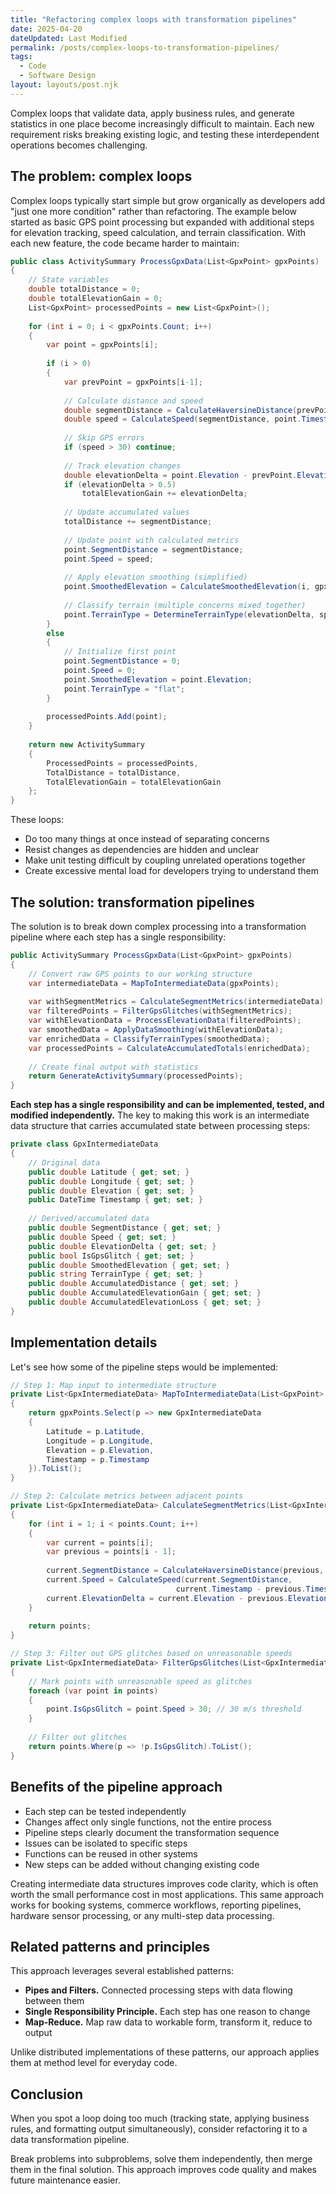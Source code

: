 ```yaml
---
title: "Refactoring complex loops with transformation pipelines"
date: 2025-04-20
dateUpdated: Last Modified
permalink: /posts/complex-loops-to-transformation-pipelines/
tags:
  - Code
  - Software Design
layout: layouts/post.njk
---
```


Complex loops that validate data, apply business rules, and generate statistics in one place become increasingly difficult to maintain. Each new requirement risks breaking existing logic, and testing these interdependent operations becomes challenging.

## The problem: complex loops

Complex loops typically start simple but grow organically as developers add "just one more condition" rather than refactoring. The example below started as basic GPS point processing but expanded with additional steps for elevation tracking, speed calculation, and terrain classification. With each new feature, the code became harder to maintain:

```csharp
public class ActivitySummary ProcessGpxData(List<GpxPoint> gpxPoints)
{
    // State variables
    double totalDistance = 0;
    double totalElevationGain = 0;
    List<GpxPoint> processedPoints = new List<GpxPoint>();
    
    for (int i = 0; i < gpxPoints.Count; i++)
    {
        var point = gpxPoints[i];
        
        if (i > 0)
        {
            var prevPoint = gpxPoints[i-1];
            
            // Calculate distance and speed
            double segmentDistance = CalculateHaversineDistance(prevPoint, point);
            double speed = CalculateSpeed(segmentDistance, point.Timestamp - prevPoint.Timestamp);
                
            // Skip GPS errors
            if (speed > 30) continue;
            
            // Track elevation changes
            double elevationDelta = point.Elevation - prevPoint.Elevation;
            if (elevationDelta > 0.5)
                totalElevationGain += elevationDelta;
                
            // Update accumulated values
            totalDistance += segmentDistance;
            
            // Update point with calculated metrics
            point.SegmentDistance = segmentDistance;
            point.Speed = speed;
            
            // Apply elevation smoothing (simplified)
            point.SmoothedElevation = CalculateSmoothedElevation(i, gpxPoints);
            
            // Classify terrain (multiple concerns mixed together)
            point.TerrainType = DetermineTerrainType(elevationDelta, speed);
        }
        else
        {
            // Initialize first point
            point.SegmentDistance = 0;
            point.Speed = 0;
            point.SmoothedElevation = point.Elevation;
            point.TerrainType = "flat";
        }
        
        processedPoints.Add(point);
    }
    
    return new ActivitySummary 
    {
        ProcessedPoints = processedPoints,
        TotalDistance = totalDistance,
        TotalElevationGain = totalElevationGain
    };
}
```

These loops:

- Do too many things at once instead of separating concerns
- Resist changes as dependencies are hidden and unclear
- Make unit testing difficult by coupling unrelated operations together
- Create excessive mental load for developers trying to understand them

## The solution: transformation pipelines

The solution is to break down complex processing into a transformation pipeline where each step has a single responsibility:

```csharp
public ActivitySummary ProcessGpxData(List<GpxPoint> gpxPoints)
{
    // Convert raw GPS points to our working structure
    var intermediateData = MapToIntermediateData(gpxPoints);
    
    var withSegmentMetrics = CalculateSegmentMetrics(intermediateData); 
    var filteredPoints = FilterGpsGlitches(withSegmentMetrics);         
    var withElevationData = ProcessElevationData(filteredPoints);       
    var smoothedData = ApplyDataSmoothing(withElevationData);           
    var enrichedData = ClassifyTerrainTypes(smoothedData);              
    var processedPoints = CalculateAccumulatedTotals(enrichedData);     
    
    // Create final output with statistics
    return GenerateActivitySummary(processedPoints);                    
}
```

**Each step has a single responsibility and can be implemented, tested, and modified independently.** The key to making this work is an intermediate data structure that carries accumulated state between processing steps:

```csharp
private class GpxIntermediateData
{
    // Original data
    public double Latitude { get; set; }
    public double Longitude { get; set; }
    public double Elevation { get; set; }
    public DateTime Timestamp { get; set; }
    
    // Derived/accumulated data
    public double SegmentDistance { get; set; }
    public double Speed { get; set; }
    public double ElevationDelta { get; set; }
    public bool IsGpsGlitch { get; set; }
    public double SmoothedElevation { get; set; }
    public string TerrainType { get; set; }
    public double AccumulatedDistance { get; set; }
    public double AccumulatedElevationGain { get; set; }
    public double AccumulatedElevationLoss { get; set; }
}
```

## Implementation details

Let's see how some of the pipeline steps would be implemented:

```csharp
// Step 1: Map input to intermediate structure
private List<GpxIntermediateData> MapToIntermediateData(List<GpxPoint> gpxPoints)
{
    return gpxPoints.Select(p => new GpxIntermediateData
    {
        Latitude = p.Latitude,
        Longitude = p.Longitude,
        Elevation = p.Elevation,
        Timestamp = p.Timestamp
    }).ToList();
}

// Step 2: Calculate metrics between adjacent points
private List<GpxIntermediateData> CalculateSegmentMetrics(List<GpxIntermediateData> points)
{
    for (int i = 1; i < points.Count; i++)
    {
        var current = points[i];
        var previous = points[i - 1];
        
        current.SegmentDistance = CalculateHaversineDistance(previous, current);
        current.Speed = CalculateSpeed(current.SegmentDistance, 
                                     current.Timestamp - previous.Timestamp);
        current.ElevationDelta = current.Elevation - previous.Elevation;
    }
    
    return points;
}

// Step 3: Filter out GPS glitches based on unreasonable speeds
private List<GpxIntermediateData> FilterGpsGlitches(List<GpxIntermediateData> points)
{
    // Mark points with unreasonable speed as glitches
    foreach (var point in points)
    {
        point.IsGpsGlitch = point.Speed > 30; // 30 m/s threshold
    }
    
    // Filter out glitches
    return points.Where(p => !p.IsGpsGlitch).ToList();
}
```

## Benefits of the pipeline approach

- Each step can be tested independently
- Changes affect only single functions, not the entire process
- Pipeline steps clearly document the transformation sequence
- Issues can be isolated to specific steps
- Functions can be reused in other systems
- New steps can be added without changing existing code

Creating intermediate data structures improves code clarity, which is often worth the small performance cost in most applications. This same approach works for booking systems, commerce workflows, reporting pipelines, hardware sensor processing, or any multi-step data processing.

## Related patterns and principles

This approach leverages several established patterns:

- **Pipes and Filters.** Connected processing steps with data flowing between them
- **Single Responsibility Principle.** Each step has one reason to change
- **Map-Reduce.** Map raw data to workable form, transform it, reduce to output

Unlike distributed implementations of these patterns, our approach applies them at method level for everyday code.

## Conclusion

When you spot a loop doing too much (tracking state, applying business rules, and formatting output simultaneously), consider refactoring it to a data transformation pipeline.

Break problems into subproblems, solve them independently, then merge them in the final solution. This approach improves code quality and makes future maintenance easier.
